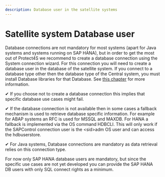 ```yaml
---
description: Database user in the satellite systems
---
```


# Satellite system Database user

Database connections are not mandatory for most systems (apart for Java systems and systems running on SAP HANA), but in order to get the most out of Protect4S we recommend to create a database connection using the System connection wizard. For this connection you will need to create a database user in the database of the satellite system. If you connect to a database type other then the database type of the Central system, you must install Database libraries for that Database. See [this chapter](../../../troubleshooting/heterogeneous-db-connections-and-installing-db-libraries/) for more information.

✔ If you choose not to create a database connection this implies that specific database use cases might fail.

✔ If the database connection is not available then in some cases a fallback mechanism is used to retrieve database specific information. For example for ABAP systems an RFC is used for MSSQL and MAXDB. For HANA a fallback is implemented via the OS command HDBCLI. This will only work if the SAPControl connection user is the \<sid>adm OS user and can access the hdbuserstore.

✔ For Java systems, Database connections are mandatory as data retrieval relies on this connection type.

For now only SAP HANA database users are mandatory, but since the specific use cases are not yet developed you can provide the SAP HANA DB users with only SQL connect rights as a minimum.

